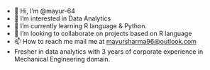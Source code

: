 - 👋 Hi, I’m @mayur-64
- 👀 I’m interested in Data Analytics
- 🌱 I’m currently learning R language & Python.
- 💞️ I’m looking to collaborate on projects based on R language
- 📫 How to reach me mail me at mayursharma96@outlook.com 
- Fresher in data analytics with 3 years of corporate experience in Mechanical Engineering domain.
<!---
mayur-64/mayur-64 is a ✨ special ✨ repository because its `README.md` (this file) appears on your GitHub profile.
You can click the Preview link to take a look at your changes.
--->
